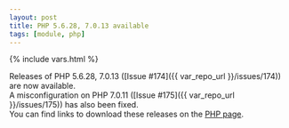 ```yaml
---
layout: post
title: PHP 5.6.28, 7.0.13 available
tags: [module, php]
---
```

{% include vars.html %}

Releases of PHP 5.6.28, 7.0.13 ([Issue #174]({{ var_repo_url }}/issues/174)) are now available.<br />
A misconfiguration on PHP 7.0.11 ([Issue #175]({{ var_repo_url }}/issues/175)) has also been fixed.<br />
You can find links to download these releases on the [PHP page](/bins/php).